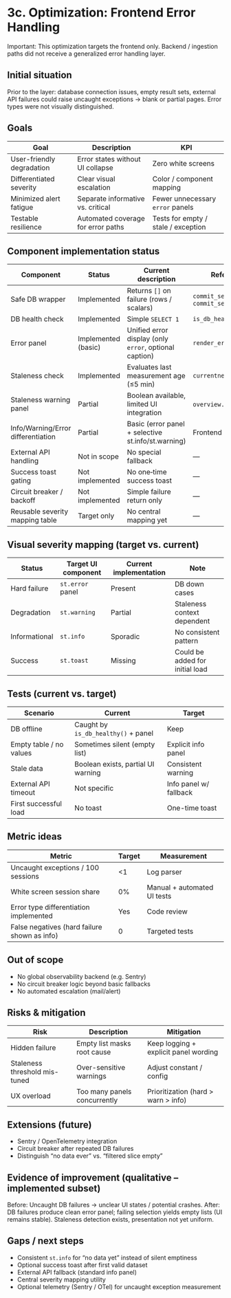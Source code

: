 # 3c. Optimization: Frontend Error Handling

Important: This optimization targets the frontend only. Backend / ingestion paths did not receive a generalized error handling layer.

## Initial situation
Prior to the layer: database connection issues, empty result sets, external API failures could raise uncaught exceptions → blank or partial pages. Error types were not visually distinguished.

## Goals
| Goal | Description | KPI |
|------|-------------|-----|
| User-friendly degradation | Error states without UI collapse | Zero white screens |
| Differentiated severity | Clear visual escalation | Color / component mapping |
| Minimized alert fatigue | Separate informative vs. critical | Fewer unnecessary `error` panels |
| Testable resilience | Automated coverage for error paths | Tests for empty / stale / exception |

## Component implementation status
| Component | Status | Current description | Reference |
|-----------|--------|---------------------|-----------|
| Safe DB wrapper | Implemented | Returns `[]` on failure (rows / scalars) | `commit_select`, `commit_select_scalar` |
| DB health check | Implemented | Simple `SELECT 1` | `is_db_healthy()` |
| Error panel | Implemented (basic) | Unified error display (only `error`, optional caption) | `render_error_panel` |
| Staleness check | Implemented | Evaluates last measurement age (≤5 min) | `currentness.py` |
| Staleness warning panel | Partial | Boolean available, limited UI integration | `overview.py` usage |
| Info/Warning/Error differentiation | Partial | Basic (error panel + selective st.info/st.warning) | Frontend pages |
| External API handling | Not in scope | No special fallback | — |
| Success toast gating | Not implemented | No one‑time success toast | — |
| Circuit breaker / backoff | Not implemented | Simple failure return only | — |
| Reusable severity mapping table | Target only | No central mapping yet | — |

## Visual severity mapping (target vs. current)
| Status | Target UI component | Current implementation | Note |
|--------|---------------------|------------------------|------|
| Hard failure | `st.error` panel | Present | DB down cases |
| Degradation | `st.warning` | Partial | Staleness context dependent |
| Informational | `st.info` | Sporadic | No consistent pattern |
| Success | `st.toast` | Missing | Could be added for initial load |

## Tests (current vs. target)
| Scenario | Current | Target |
|----------|---------|--------|
| DB offline | Caught by `is_db_healthy()` + panel | Keep |
| Empty table / no values | Sometimes silent (empty list) | Explicit info panel |
| Stale data | Boolean exists, partial UI warning | Consistent warning |
| External API timeout | Not specific | Info panel w/ fallback |
| First successful load | No toast | One-time toast |

## Metric ideas
| Metric | Target | Measurement |
|--------|--------|-------------|
| Uncaught exceptions / 100 sessions | <1 | Log parser |
| White screen session share | 0% | Manual + automated UI tests |
| Error type differentiation implemented | Yes | Code review |
| False negatives (hard failure shown as info) | 0 | Targeted tests |

## Out of scope
- No global observability backend (e.g. Sentry)
- No circuit breaker logic beyond basic fallbacks
- No automated escalation (mail/alert)

## Risks & mitigation
| Risk | Description | Mitigation |
|------|------------|-----------|
| Hidden failure | Empty list masks root cause | Keep logging + explicit panel wording |
| Staleness threshold mis-tuned | Over-sensitive warnings | Adjust constant / config |
| UX overload | Too many panels concurrently | Prioritization (hard > warn > info) |

## Extensions (future)
- Sentry / OpenTelemetry integration
- Circuit breaker after repeated DB failures
- Distinguish “no data ever” vs. “filtered slice empty”

## Evidence of improvement (qualitative – implemented subset)
Before: Uncaught DB failures → unclear UI states / potential crashes.
After: DB failures produce clean error panel; failing selection yields empty lists (UI remains stable). Staleness detection exists, presentation not yet uniform.

## Gaps / next steps
- Consistent `st.info` for “no data yet” instead of silent emptiness
- Optional success toast after first valid dataset
- External API fallback (standard info panel)
- Central severity mapping utility
- Optional telemetry (Sentry / OTel) for uncaught exception measurement
